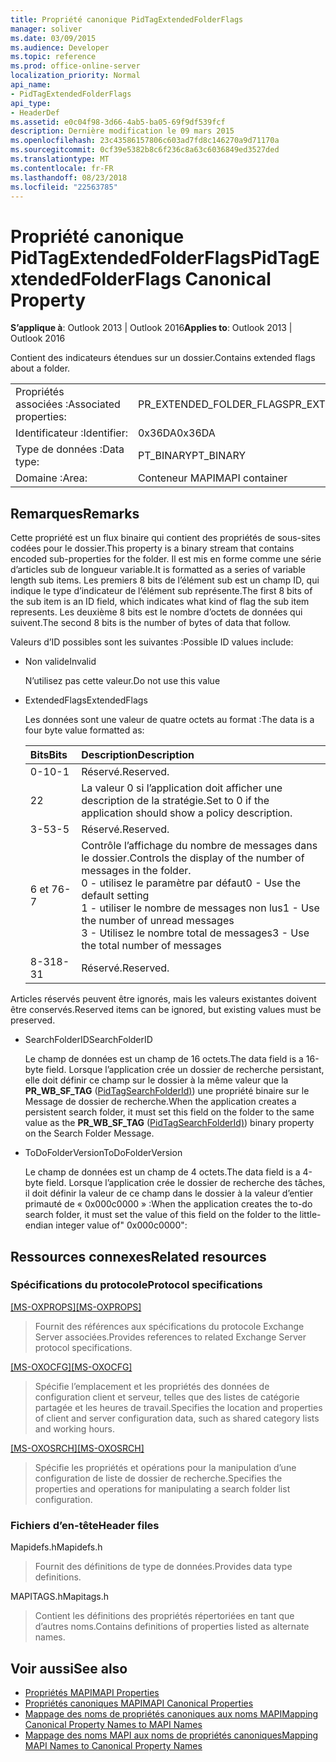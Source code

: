 ```yaml
---
title: Propriété canonique PidTagExtendedFolderFlags
manager: soliver
ms.date: 03/09/2015
ms.audience: Developer
ms.topic: reference
ms.prod: office-online-server
localization_priority: Normal
api_name:
- PidTagExtendedFolderFlags
api_type:
- HeaderDef
ms.assetid: e0c04f98-3d66-4ab5-ba05-69f9df539fcf
description: Dernière modification le 09 mars 2015
ms.openlocfilehash: 23c43586157806c603ad7fd8c146270a9d71170a
ms.sourcegitcommit: 0cf39e5382b8c6f236c8a63c6036849ed3527ded
ms.translationtype: MT
ms.contentlocale: fr-FR
ms.lasthandoff: 08/23/2018
ms.locfileid: "22563785"
---
```

# <a name="pidtagextendedfolderflags-canonical-property"></a><span data-ttu-id="673b6-103">Propriété canonique PidTagExtendedFolderFlags</span><span class="sxs-lookup"><span data-stu-id="673b6-103">PidTagExtendedFolderFlags Canonical Property</span></span>
 
<span data-ttu-id="673b6-104">**S’applique à**: Outlook 2013 | Outlook 2016</span><span class="sxs-lookup"><span data-stu-id="673b6-104">**Applies to**: Outlook 2013 | Outlook 2016</span></span> 
  
<span data-ttu-id="673b6-105">Contient des indicateurs étendues sur un dossier.</span><span class="sxs-lookup"><span data-stu-id="673b6-105">Contains extended flags about a folder.</span></span>
  
|||
|:-----|:-----|
|<span data-ttu-id="673b6-106">Propriétés associées :</span><span class="sxs-lookup"><span data-stu-id="673b6-106">Associated properties:</span></span>  <br/> |<span data-ttu-id="673b6-107">PR_EXTENDED_FOLDER_FLAGS</span><span class="sxs-lookup"><span data-stu-id="673b6-107">PR_EXTENDED_FOLDER_FLAGS</span></span>  <br/> |
|<span data-ttu-id="673b6-108">Identificateur :</span><span class="sxs-lookup"><span data-stu-id="673b6-108">Identifier:</span></span>  <br/> |<span data-ttu-id="673b6-109">0x36DA</span><span class="sxs-lookup"><span data-stu-id="673b6-109">0x36DA</span></span>  <br/> |
|<span data-ttu-id="673b6-110">Type de données :</span><span class="sxs-lookup"><span data-stu-id="673b6-110">Data type:</span></span>  <br/> |<span data-ttu-id="673b6-111">PT_BINARY</span><span class="sxs-lookup"><span data-stu-id="673b6-111">PT_BINARY</span></span>  <br/> |
|<span data-ttu-id="673b6-112">Domaine :</span><span class="sxs-lookup"><span data-stu-id="673b6-112">Area:</span></span>  <br/> |<span data-ttu-id="673b6-113">Conteneur MAPI</span><span class="sxs-lookup"><span data-stu-id="673b6-113">MAPI container</span></span>  <br/> |
   
## <a name="remarks"></a><span data-ttu-id="673b6-114">Remarques</span><span class="sxs-lookup"><span data-stu-id="673b6-114">Remarks</span></span>

<span data-ttu-id="673b6-115">Cette propriété est un flux binaire qui contient des propriétés de sous-sites codées pour le dossier.</span><span class="sxs-lookup"><span data-stu-id="673b6-115">This property is a binary stream that contains encoded sub-properties for the folder.</span></span> <span data-ttu-id="673b6-116">Il est mis en forme comme une série d’articles sub de longueur variable.</span><span class="sxs-lookup"><span data-stu-id="673b6-116">It is formatted as a series of variable length sub items.</span></span> <span data-ttu-id="673b6-117">Les premiers 8 bits de l’élément sub est un champ ID, qui indique le type d’indicateur de l’élément sub représente.</span><span class="sxs-lookup"><span data-stu-id="673b6-117">The first 8 bits of the sub item is an ID field, which indicates what kind of flag the sub item represents.</span></span> <span data-ttu-id="673b6-118">Les deuxième 8 bits est le nombre d’octets de données qui suivent.</span><span class="sxs-lookup"><span data-stu-id="673b6-118">The second 8 bits is the number of bytes of data that follow.</span></span>
  
<span data-ttu-id="673b6-119">Valeurs d’ID possibles sont les suivantes :</span><span class="sxs-lookup"><span data-stu-id="673b6-119">Possible ID values include:</span></span>
  
- <span data-ttu-id="673b6-120">Non valide</span><span class="sxs-lookup"><span data-stu-id="673b6-120">Invalid</span></span>
    
   <span data-ttu-id="673b6-121">N’utilisez pas cette valeur.</span><span class="sxs-lookup"><span data-stu-id="673b6-121">Do not use this value</span></span>
    
- <span data-ttu-id="673b6-122">ExtendedFlags</span><span class="sxs-lookup"><span data-stu-id="673b6-122">ExtendedFlags</span></span>
    
   <span data-ttu-id="673b6-123">Les données sont une valeur de quatre octets au format :</span><span class="sxs-lookup"><span data-stu-id="673b6-123">The data is a four byte value formatted as:</span></span>
    
   |<span data-ttu-id="673b6-124">**Bits**</span><span class="sxs-lookup"><span data-stu-id="673b6-124">**Bits**</span></span>|<span data-ttu-id="673b6-125">**Description**</span><span class="sxs-lookup"><span data-stu-id="673b6-125">**Description**</span></span>|
   |:-----|:-----|
   |<span data-ttu-id="673b6-126">0-1</span><span class="sxs-lookup"><span data-stu-id="673b6-126">0-1</span></span>  <br/> |<span data-ttu-id="673b6-127">Réservé.</span><span class="sxs-lookup"><span data-stu-id="673b6-127">Reserved.</span></span>  <br/> |
   |<span data-ttu-id="673b6-128">2</span><span class="sxs-lookup"><span data-stu-id="673b6-128">2</span></span>  <br/> |<span data-ttu-id="673b6-129">La valeur 0 si l’application doit afficher une description de la stratégie.</span><span class="sxs-lookup"><span data-stu-id="673b6-129">Set to 0 if the application should show a policy description.</span></span>  <br/> |
   |<span data-ttu-id="673b6-130">3-5</span><span class="sxs-lookup"><span data-stu-id="673b6-130">3-5</span></span>  <br/> |<span data-ttu-id="673b6-131">Réservé.</span><span class="sxs-lookup"><span data-stu-id="673b6-131">Reserved.</span></span>  <br/> |
   |<span data-ttu-id="673b6-132">6 et 7</span><span class="sxs-lookup"><span data-stu-id="673b6-132">6-7</span></span>  <br/> |<span data-ttu-id="673b6-133">Contrôle l’affichage du nombre de messages dans le dossier.</span><span class="sxs-lookup"><span data-stu-id="673b6-133">Controls the display of the number of messages in the folder.</span></span>  <br/> <span data-ttu-id="673b6-134">0 - utilisez le paramètre par défaut</span><span class="sxs-lookup"><span data-stu-id="673b6-134">0 - Use the default setting</span></span>  <br/> <span data-ttu-id="673b6-135">1 - utiliser le nombre de messages non lus</span><span class="sxs-lookup"><span data-stu-id="673b6-135">1 - Use the number of unread messages</span></span>  <br/> <span data-ttu-id="673b6-136">3 - Utilisez le nombre total de messages</span><span class="sxs-lookup"><span data-stu-id="673b6-136">3 - Use the total number of messages</span></span>  <br/> |
   |<span data-ttu-id="673b6-137">8-31</span><span class="sxs-lookup"><span data-stu-id="673b6-137">8-31</span></span>  <br/> |<span data-ttu-id="673b6-138">Réservé.</span><span class="sxs-lookup"><span data-stu-id="673b6-138">Reserved.</span></span>  <br/> |
   
<span data-ttu-id="673b6-139">Articles réservés peuvent être ignorés, mais les valeurs existantes doivent être conservés.</span><span class="sxs-lookup"><span data-stu-id="673b6-139">Reserved items can be ignored, but existing values must be preserved.</span></span>
    
- <span data-ttu-id="673b6-140">SearchFolderID</span><span class="sxs-lookup"><span data-stu-id="673b6-140">SearchFolderID</span></span>
    
   <span data-ttu-id="673b6-141">Le champ de données est un champ de 16 octets.</span><span class="sxs-lookup"><span data-stu-id="673b6-141">The data field is a 16-byte field.</span></span> <span data-ttu-id="673b6-142">Lorsque l’application crée un dossier de recherche persistant, elle doit définir ce champ sur le dossier à la même valeur que la **PR_WB_SF_TAG** ([PidTagSearchFolderId)](pidtagsearchfolderid-canonical-property.md)) une propriété binaire sur le Message de dossier de recherche.</span><span class="sxs-lookup"><span data-stu-id="673b6-142">When the application creates a persistent search folder, it must set this field on the folder to the same value as the **PR_WB_SF_TAG** ([PidTagSearchFolderId)](pidtagsearchfolderid-canonical-property.md)) binary property on the Search Folder Message.</span></span>
    
- <span data-ttu-id="673b6-143">ToDoFolderVersion</span><span class="sxs-lookup"><span data-stu-id="673b6-143">ToDoFolderVersion</span></span>
    
   <span data-ttu-id="673b6-144">Le champ de données est un champ de 4 octets.</span><span class="sxs-lookup"><span data-stu-id="673b6-144">The data field is a 4-byte field.</span></span> <span data-ttu-id="673b6-145">Lorsque l’application crée le dossier de recherche des tâches, il doit définir la valeur de ce champ dans le dossier à la valeur d’entier primauté de « 0x000c0000 » :</span><span class="sxs-lookup"><span data-stu-id="673b6-145">When the application creates the to-do search folder, it must set the value of this field on the folder to the little-endian integer value of" 0x000c0000":</span></span>
    
## <a name="related-resources"></a><span data-ttu-id="673b6-146">Ressources connexes</span><span class="sxs-lookup"><span data-stu-id="673b6-146">Related resources</span></span>

### <a name="protocol-specifications"></a><span data-ttu-id="673b6-147">Spécifications du protocole</span><span class="sxs-lookup"><span data-stu-id="673b6-147">Protocol specifications</span></span>

<span data-ttu-id="673b6-148">[[MS-OXPROPS]](http://msdn.microsoft.com/library/f6ab1613-aefe-447d-a49c-18217230b148%28Office.15%29.aspx)</span><span class="sxs-lookup"><span data-stu-id="673b6-148">[[MS-OXPROPS]](http://msdn.microsoft.com/library/f6ab1613-aefe-447d-a49c-18217230b148%28Office.15%29.aspx)</span></span>
  
> <span data-ttu-id="673b6-149">Fournit des références aux spécifications du protocole Exchange Server associées.</span><span class="sxs-lookup"><span data-stu-id="673b6-149">Provides references to related Exchange Server protocol specifications.</span></span>
    
<span data-ttu-id="673b6-150">[[MS-OXOCFG]](http://msdn.microsoft.com/library/7d466dd5-c156-4da9-9a01-75c78e7e1a67%28Office.15%29.aspx)</span><span class="sxs-lookup"><span data-stu-id="673b6-150">[[MS-OXOCFG]](http://msdn.microsoft.com/library/7d466dd5-c156-4da9-9a01-75c78e7e1a67%28Office.15%29.aspx)</span></span>
  
> <span data-ttu-id="673b6-151">Spécifie l’emplacement et les propriétés des données de configuration client et serveur, telles que des listes de catégorie partagée et les heures de travail.</span><span class="sxs-lookup"><span data-stu-id="673b6-151">Specifies the location and properties of client and server configuration data, such as shared category lists and working hours.</span></span>
    
<span data-ttu-id="673b6-152">[[MS-OXOSRCH]](http://msdn.microsoft.com/library/c72e49b8-78c7-4483-ad65-e46e9133673b%28Office.15%29.aspx)</span><span class="sxs-lookup"><span data-stu-id="673b6-152">[[MS-OXOSRCH]](http://msdn.microsoft.com/library/c72e49b8-78c7-4483-ad65-e46e9133673b%28Office.15%29.aspx)</span></span>
  
> <span data-ttu-id="673b6-153">Spécifie les propriétés et opérations pour la manipulation d’une configuration de liste de dossier de recherche.</span><span class="sxs-lookup"><span data-stu-id="673b6-153">Specifies the properties and operations for manipulating a search folder list configuration.</span></span>
    
### <a name="header-files"></a><span data-ttu-id="673b6-154">Fichiers d’en-tête</span><span class="sxs-lookup"><span data-stu-id="673b6-154">Header files</span></span>

<span data-ttu-id="673b6-155">Mapidefs.h</span><span class="sxs-lookup"><span data-stu-id="673b6-155">Mapidefs.h</span></span>
  
> <span data-ttu-id="673b6-156">Fournit des définitions de type de données.</span><span class="sxs-lookup"><span data-stu-id="673b6-156">Provides data type definitions.</span></span>
    
<span data-ttu-id="673b6-157">MAPITAGS.h</span><span class="sxs-lookup"><span data-stu-id="673b6-157">Mapitags.h</span></span>
  
> <span data-ttu-id="673b6-158">Contient les définitions des propriétés répertoriées en tant que d’autres noms.</span><span class="sxs-lookup"><span data-stu-id="673b6-158">Contains definitions of properties listed as alternate names.</span></span>
    
## <a name="see-also"></a><span data-ttu-id="673b6-159">Voir aussi</span><span class="sxs-lookup"><span data-stu-id="673b6-159">See also</span></span>

- [<span data-ttu-id="673b6-160">Propriétés MAPI</span><span class="sxs-lookup"><span data-stu-id="673b6-160">MAPI Properties</span></span>](mapi-properties.md)
- [<span data-ttu-id="673b6-161">Propriétés canoniques MAPI</span><span class="sxs-lookup"><span data-stu-id="673b6-161">MAPI Canonical Properties</span></span>](mapi-canonical-properties.md)
- [<span data-ttu-id="673b6-162">Mappage des noms de propriétés canoniques aux noms MAPI</span><span class="sxs-lookup"><span data-stu-id="673b6-162">Mapping Canonical Property Names to MAPI Names</span></span>](mapping-canonical-property-names-to-mapi-names.md)
- [<span data-ttu-id="673b6-163">Mappage des noms MAPI aux noms de propriétés canoniques</span><span class="sxs-lookup"><span data-stu-id="673b6-163">Mapping MAPI Names to Canonical Property Names</span></span>](mapping-mapi-names-to-canonical-property-names.md)

